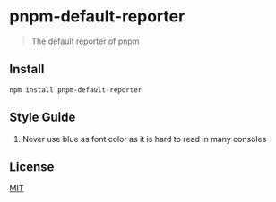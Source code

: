 # pnpm-default-reporter

> The default reporter of pnpm

## Install

```
npm install pnpm-default-reporter
```

## Style Guide

1. Never use blue as font color as it is hard to read in many consoles

## License

[MIT](LICENSE)

